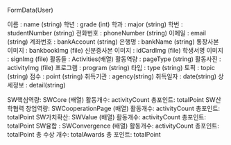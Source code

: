 FormData(User)

이름 : name (string)
학년 : grade (int)
학과 : major (string)
학번 : studentNumber (string)
전화번호 : phoneNumber (string)
이메일 : email (string)
계좌번호 : bankAccount (string)
은행명 : bankName (string)
통장사본 이미지 : bankbookImg (file)
신분증사본 이미지 : idCardImg (file)
학생서명 이미지 : signImg (file)
활동들 : Activities(배열)
활동역량 : pageType (string)
활동사진 : activityImg (file)
프로그램 : program (string)
타입 : type (string)
토픽 : topic (string)
점수 : point (string)
취득기관 : agency(string)
취득일자 : date(string)
상세정보 : detail(string)

SW핵심역량: SWCore (배열)
활동개수: activityCount
총포인트: totalPoint
SW산학협력 창업역량: SWCooperationPage (배열)
활동개수: activityCount
총포인트: totalPoint
SW가치확산: SWValue (배열)
활동개수: activityCount
총포인트: totalPoint
SW융합 : SWConvergence (배열)
활동개수: activityCount
총포인트: totalPoint
총 수상 개수: totalAwards
총 포인트: totalPoint
